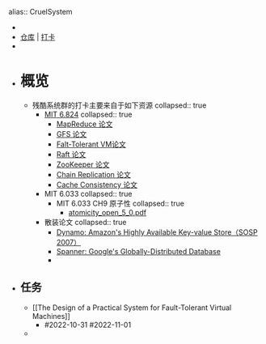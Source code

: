 alias:: CruelSystem

-
- [仓库](https://github.com/evilwarlock/CruelSystem) | [打卡](https://docs.google.com/spreadsheets/d/1OL8jl9bXPzqZ0s6WlGlZNR8Lam4_It12n0-5MZ8VZXQ/edit#gid=0)
-
- # 概览
	- 残酷系统群的打卡主要来自于如下资源
	  collapsed:: true
		- [MIT 6.824](https://pdos.csail.mit.edu/6.824/)
		  collapsed:: true
			- [MapReduce 论文](https://pdos.csail.mit.edu/6.824/papers/mapreduce.pdf)
			- [GFS 论文](https://pdos.csail.mit.edu/6.824/papers/gfs.pdf)
			- [Falt-Tolerant VM论文](https://pdos.csail.mit.edu/6.824/papers/vm-ft.pdf)
			- [Raft 论文](https://pdos.csail.mit.edu/6.824/papers/raft-extended.pdf)
			- [ZooKeeper 论文](https://pdos.csail.mit.edu/6.824/papers/zookeeper.pdf)
			- [Chain Replication 论文](https://pdos.csail.mit.edu/6.824/papers/cr-osdi04.pdf)
			- [Cache Consistency 论文](https://pdos.csail.mit.edu/6.824/papers/thekkath-frangipani.pdf)
		- MIT 6.033
		  collapsed:: true
			- MIT 6.033 CH9 原子性
			  collapsed:: true
				- [atomicity_open_5_0.pdf](https://ocw.mit.edu/resources/res-6-004-principles-of-computer-system-design-an-introduction-spring-2009/online-textbook/atomicity_open_5_0.pdf)
		- 散装论文
		  collapsed:: true
			- [Dynamo: Amazon's Highly Available Key-value Store（SOSP 2007）](https://arthurchiao.art/blog/amazon-dynamo-zh/)
			- [Spanner: Google's Globally-Distributed Database](https://mrcroxx.github.io/posts/paper-reading/spanner-osdi2012/)
			-
- ## 任务
	- [[The Design of a Practical System for Fault-Tolerant Virtual Machines]]
		- #2022-10-31 #2022-11-01
	-